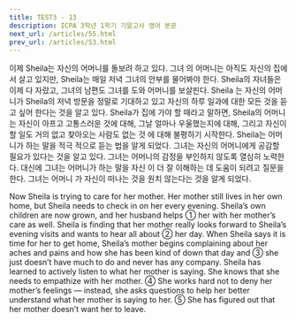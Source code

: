 ```yaml
---
title: TEST3 - 13
description: ICPA 3학년 1학기 기말고사 영어 본문
next_url: /articles/55.html
prev_url: /articles/53.html
---
```


이제 Sheila는 자신의 어머니를 돌보려 하고 있다. 그녀 의 어머니는 아직도 자신의 집에서 살고 있지만, Sheila는 매일 저녁 그녀의 안부를 물어봐야 한다. Sheila의 자녀들은 이제 다 자랐고, 그녀의 남편도 그녀를 도와 어머니를 보살핀다. Sheila 는 자신의 어머니가 Sheila의 저녁 방문을 정말로 기대하고 있고 자신의 하루 일과에 대한 모든 것을 듣고 싶어 한다는 것을 알고 있다. Sheila가 집에 가야 할 때라고 말하면, Sheila의 어머니는 자신이 아프고 고통스러운 것에 대해, 그날 얼마나 우울했는지에 대해, 그리고 자신이 할 일도 거의 없고 찾아오는 사람도 없는 것 에 대해 불평하기 시작한다. Sheila는 어머니가 하는 말을 적극 적으로 듣는 법을 알게 되었다. 그녀는 자신의 어머니에게 공감할 필요가 있다는 것을 알고 있다. 그녀는 어머니의 감정을 부인하지 않도록 열심히 노력한다. 대신에 그녀는 어머니가 하는 말을 자신 이 더 잘 이해하는 데 도움이 되려고 질문을 한다. 그녀는 어머니 가 자신이 떠나는 것을 원치 않는다는 것을 알게 되었다.

Now Sheila is trying to care for her mother. Her mother still lives in her own home, but Sheila needs to check in on her every evening. Sheila’s own children are now grown, and her husband helps ① her with her mother’s care as well. Sheila is finding that her mother really looks forward to Sheila’s evening visits and wants to hear all about ② her day. When Sheila says it is time for her to get home, Sheila’s mother begins complaining about her aches and pains and how she has been kind of down that day and ③ she just doesn’t have much to do and never has any company. Sheila has learned to actively listen to what her mother is saying. She knows that she needs to empathize with her mother. ④ She works hard not to deny her mother’s feelings — instead, she asks questions to help her better understand what her mother is saying to her. ⑤ She has figured out that her mother doesn’t want her to leave.
